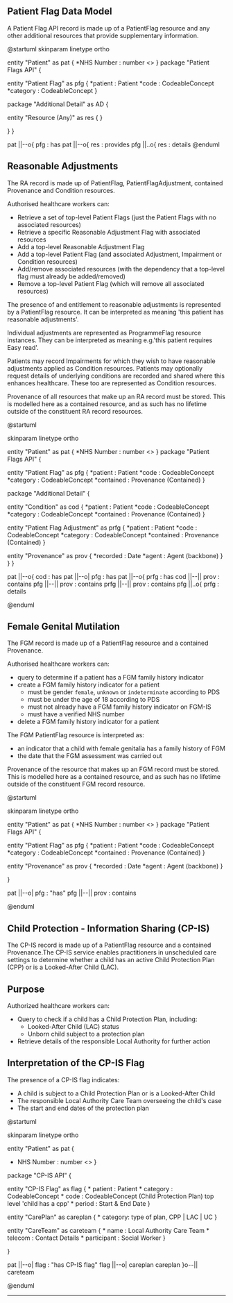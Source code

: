 ## Patient Flag Data Model

A Patient Flag API record is made up of a PatientFlag resource and any other additional resources that provide supplementary information.

<plantuml>
@startuml
skinparam linetype ortho

entity "Patient" as pat {
  *NHS Number : number <<generated>>
}
package "Patient Flags API" {

entity "Patient Flag" as pfg {
  *patient : Patient
  *code : CodeableConcept
  *category : CodeableConcept
}

package "Additional Detail" as AD {

entity "Resource (Any)" as res {
}

}
}

pat ||--o{ pfg : has
pat ||--o{ res : provides
pfg ||..o{ res : details
@enduml
</plantuml>

## Reasonable Adjustments

The RA record is made up of PatientFlag, PatientFlagAdjustment, contained Provenance and Condition resources.  

Authorised healthcare workers can:

- Retrieve a set of top-level Patient Flags (just the Patient Flags with no associated resources)
- Retrieve a specific Reasonable Adjustment Flag with associated resources
- Add a top-level Reasonable Adjustment Flag
- Add a top-level Patient Flag (and associated Adjustment, Impairment or Condition resources)
- Add/remove associated resources (with the dependency that a top-level flag must already be added/removed)
- Remove a top-level Patient Flag (which will remove all associated resources)

The presence of and entitlement to reasonable adjustments is represented by a PatientFlag resource. It can be interpreted as meaning 'this patient has reasonable adjustments'.

Individual adjustments are represented as ProgrammeFlag resource instances. They can be interpreted as meaning e.g.'this patient requires Easy read'.

Patients may record Impairments for which they wish to have reasonable adjustments applied as Condition resources. Patients may optionally request details of underlying conditions are recorded and shared where this enhances healthcare. These too are represented as Condition resources.

Provenance of all resources that make up an RA record must be stored.  This is modelled here as a contained resource, and as such has no lifetime outside of the constituent RA record resources.

<plantuml>
@startuml

skinparam linetype ortho

entity "Patient" as pat {
  *NHS Number : number <<generated>>
}
package "Patient Flags API" {

entity "Patient Flag" as pfg {
  *patient : Patient
  *code : CodeableConcept
  *category : CodeableConcept
  *contained : Provenance (Contained)
}

package "Additional Detail" {

entity "Condition" as cod {
  *patient : Patient
  *code : CodeableConcept
  *category : CodeableConcept
  *contained : Provenance (Contained)
}

entity "Patient Flag Adjustment" as prfg {
  *patient : Patient
  *code : CodeableConcept
  *category : CodeableConcept
  *contained : Provenance (Contained)
}

entity "Provenance" as prov {
  *recorded : Date
  *agent : Agent (backbone)
}
}
}

pat ||--o{ cod : has
pat ||--o| pfg : has
pat ||--o{ prfg : has
cod ||--|| prov : contains
pfg ||--|| prov : contains
prfg ||--|| prov : contains
pfg ||..o{ prfg : details

@enduml
</plantuml>


## Female Genital Mutilation

The FGM record is made up of a PatientFlag resource and a contained Provenance.

Authorised healthcare workers can:

- query to determine if a patient has a FGM family history indicator
- create a FGM family history indicator for a patient
  - must be gender `female`, `unknown` or `indeterminate` according to PDS
  - must be under the age of 18 according to PDS
  - must not already have a FGM family history indicator on FGM-IS
  - must have a verified NHS number
- delete a FGM family history indicator for a patient

The FGM PatientFlag resource is interpreted as:
- an indicator that a child with female genitalia has a family history of FGM
- the date that the FGM assessment was carried out

Provenance of the resource that makes up an FGM record must be stored.  This is modelled here as a contained resource, and as such has no lifetime outside of the constituent FGM record resource.


<plantuml>
@startuml

skinparam linetype ortho

entity "Patient" as pat {
  *NHS Number : number <<generated>>
}
package "Patient Flags API" {

entity "Patient Flag" as pfg {
  *patient : Patient
  *code : CodeableConcept
  *category : CodeableConcept
  *contained : Provenance (Contained)
}

entity "Provenance" as prov {
  *recorded : Date
  *agent : Agent (backbone)
}

}

pat ||--o| pfg : "has"
pfg ||--|| prov : contains

@enduml
</plantuml>

## Child Protection - Information Sharing (CP-IS)

The CP-IS record is made up of a PatientFlag resource and a contained Provenance.The CP-IS service enables practitioners in unscheduled care settings to determine whether a child has an active Child Protection Plan (CPP) or is a Looked-After Child (LAC).

## Purpose

 Authorized healthcare workers can:

- Query to check if a child has a Child Protection Plan, including:
  - Looked-After Child (LAC) status
  - Unborn child subject to a protection plan
- Retrieve details of the responsible Local Authority for further action

## Interpretation of the CP-IS Flag
The presence of a CP-IS flag indicates:

 - A child is subject to a Child Protection Plan or is a Looked-After Child
 - The responsible Local Authority Care Team overseeing the child's case
 - The start and end dates of the protection plan

<plantuml>
@startuml

skinparam linetype ortho

entity "Patient" as pat {
  * NHS Number : number <<generated>>
}

package "CP-IS API" {

  entity "CP-IS Flag" as flag {
    * patient : Patient
    * category : CodeableConcept
    * code : CodeableConcept (Child Protection Plan) top level 'child has a cpp'
    * period : Start & End Date
  }

  entity "CarePlan" as careplan {
    * category: type of plan, CPP | LAC | UC
  }

  entity "CareTeam" as careteam {
    * name : Local Authority Care Team
    * telecom : Contact Details
    * participant : Social Worker
  }

}


pat ||--o| flag : "has CP-IS flag"
flag ||--o| careplan
careplan }o--|| careteam 

@enduml

</plantuml>

---
